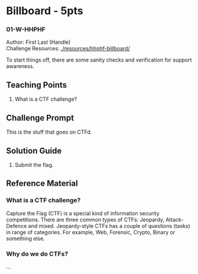 # Billboard - 5pts
### 01-W-HHPHF
Author: First Last (Handle)<br>
Challenge Resources: [./resources/hhphf-billboard/](./resources/hhphf-billboard/)

To start things off, there are some sanity checks and verification for support awareness.

## Teaching Points
1. What is a CTF challenge?

## Challenge Prompt
This is the stuff that goes on CTFd.

## Solution Guide
1. Submit the flag.

## Reference Material
### What is a CTF challenge?
Capture the Flag (CTF) is a special kind of information security competitions. There are three common types of CTFs: Jeopardy, Attack-Defence and mixed. Jeopardy-style CTFs has a couple of questions (tasks) in range of categories. For example, Web, Forensic, Crypto, Binary or something else.

### Why do we do CTFs?
...
